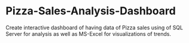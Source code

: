 # Pizza-Sales-Analysis-Dashboard
Create interactive dashboard of having data of Pizza sales using of SQL Server for analysis as well as MS-Excel for visualizations of trends. 
